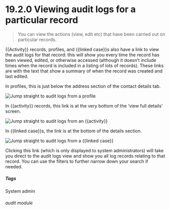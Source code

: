 # 19.2.0 Viewing audit logs for a particular record

> You can view the actions (view, edit etc) that have been carried out on particular records.

{{Activity}} records, profiles, and {{linked case}}s also have a link to view the audit logs for that record: this will show you every
time the record has been viewed, edited, or otherwise accessed (although it doesn’t include times when the record is
included in a listing of lots of records). These links are with the text that show a summary of when the record was
created and last edited.

In profiles, this is just below the address section of the contact details tab.

![Jump straight to audit logs from a profile](19.2.0a.png)

In {{activity}} records, this link is at the very bottom of the ‘view full details’ screen.

![Jump straight to audit logs from an {{activity}}](19.2.0c.png)

In {{linked case}}s, the link is at the bottom of the details section.

![Jump straight to audit logs from a {{linked case}}](19.2.0b.gif)


Clicking this link (which is only displayed to system administrators) will take you direct to the audit logs view and
show you all log records relating to that record.  You can use the filters to further narrow down your search if needed. 


##### Tags
System admin


###### audit module